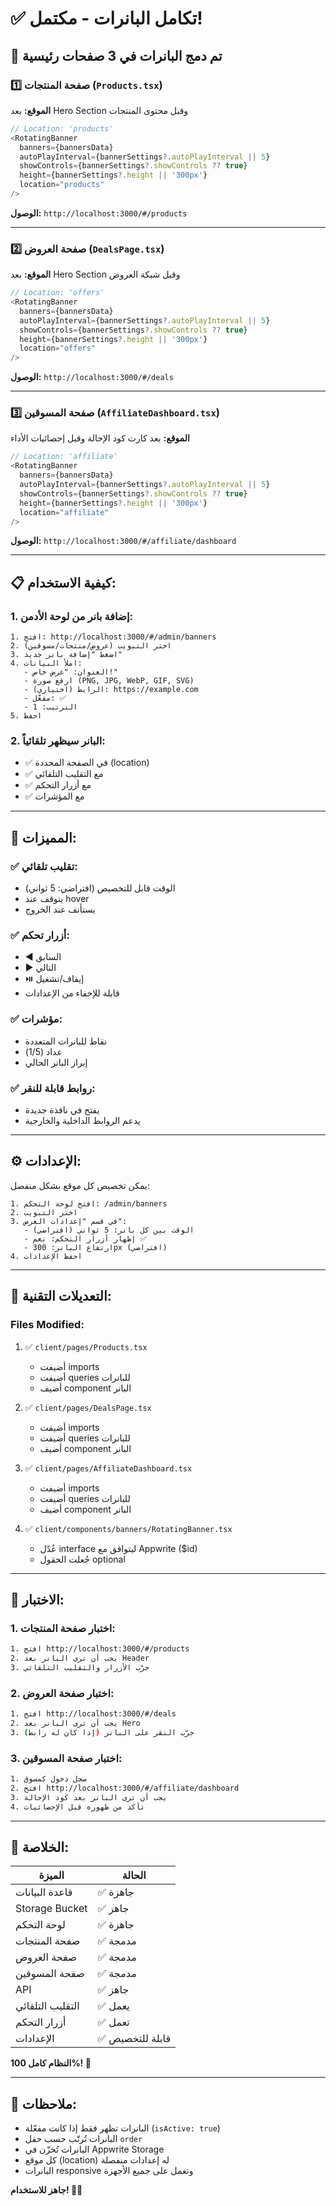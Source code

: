 # ✅ تكامل البانرات - مكتمل!

## 🎉 تم دمج البانرات في 3 صفحات رئيسية

### 1️⃣ صفحة المنتجات (`Products.tsx`)
**الموقع:** بعد Hero Section وقبل محتوى المنتجات

```typescript
// Location: 'products'
<RotatingBanner
  banners={bannersData}
  autoPlayInterval={bannerSettings?.autoPlayInterval || 5}
  showControls={bannerSettings?.showControls ?? true}
  height={bannerSettings?.height || '300px'}
  location="products"
/>
```

**الوصول:** `http://localhost:3000/#/products`

---

### 2️⃣ صفحة العروض (`DealsPage.tsx`)
**الموقع:** بعد Hero Section وقبل شبكة العروض

```typescript
// Location: 'offers'
<RotatingBanner
  banners={bannersData}
  autoPlayInterval={bannerSettings?.autoPlayInterval || 5}
  showControls={bannerSettings?.showControls ?? true}
  height={bannerSettings?.height || '300px'}
  location="offers"
/>
```

**الوصول:** `http://localhost:3000/#/deals`

---

### 3️⃣ صفحة المسوقين (`AffiliateDashboard.tsx`)
**الموقع:** بعد كارت كود الإحالة وقبل إحصائيات الأداء

```typescript
// Location: 'affiliate'
<RotatingBanner
  banners={bannersData}
  autoPlayInterval={bannerSettings?.autoPlayInterval || 5}
  showControls={bannerSettings?.showControls ?? true}
  height={bannerSettings?.height || '300px'}
  location="affiliate"
/>
```

**الوصول:** `http://localhost:3000/#/affiliate/dashboard`

---

## 📋 كيفية الاستخدام:

### 1. إضافة بانر من لوحة الأدمن:
```
1. افتح: http://localhost:3000/#/admin/banners
2. اختر التبويب (عروض/منتجات/مسوقين)
3. اضغط "إضافة بانر جديد"
4. املأ البيانات:
   - العنوان: "عرض خاص!"
   - ارفع صورة (PNG, JPG, WebP, GIF, SVG)
   - الرابط (اختياري): https://example.com
   - مفعّل: ✅
   - الترتيب: 1
5. احفظ
```

### 2. البانر سيظهر تلقائياً:
- ✅ في الصفحة المحددة (location)
- ✅ مع التقليب التلقائي
- ✅ مع أزرار التحكم
- ✅ مع المؤشرات

---

## 🎨 المميزات:

### ✅ تقليب تلقائي:
- الوقت قابل للتخصيص (افتراضي: 5 ثواني)
- يتوقف عند hover
- يستأنف عند الخروج

### ✅ أزرار تحكم:
- ◀️ السابق
- ▶️ التالي
- ⏯️ إيقاف/تشغيل
- قابلة للإخفاء من الإعدادات

### ✅ مؤشرات:
- نقاط للبانرات المتعددة
- عداد (1/5)
- إبراز البانر الحالي

### ✅ روابط قابلة للنقر:
- يفتح في نافذة جديدة
- يدعم الروابط الداخلية والخارجية

---

## ⚙️ الإعدادات:

يمكن تخصيص كل موقع بشكل منفصل:

```
1. افتح لوحة التحكم: /admin/banners
2. اختر التبويب
3. في قسم "إعدادات العرض":
   - الوقت بين كل بانر: 5 ثواني (افتراضي)
   - إظهار أزرار التحكم: نعم ✅
   - ارتفاع البانر: 300px (افتراضي)
4. احفظ الإعدادات
```

---

## 🔧 التعديلات التقنية:

### Files Modified:
1. ✅ `client/pages/Products.tsx`
   - أضيفت imports
   - أضيفت queries للبانرات
   - أضيف component البانر

2. ✅ `client/pages/DealsPage.tsx`
   - أضيفت imports
   - أضيفت queries للبانرات
   - أضيف component البانر

3. ✅ `client/pages/AffiliateDashboard.tsx`
   - أضيفت imports
   - أضيفت queries للبانرات
   - أضيف component البانر

4. ✅ `client/components/banners/RotatingBanner.tsx`
   - عُدّل interface ليتوافق مع Appwrite ($id)
   - جُعلت الحقول optional

---

## 🚀 الاختبار:

### 1. اختبار صفحة المنتجات:
```bash
1. افتح http://localhost:3000/#/products
2. يجب أن ترى البانر بعد Header
3. جرّب الأزرار والتقليب التلقائي
```

### 2. اختبار صفحة العروض:
```bash
1. افتح http://localhost:3000/#/deals
2. يجب أن ترى البانر بعد Hero
3. جرّب النقر على البانر (إذا كان له رابط)
```

### 3. اختبار صفحة المسوقين:
```bash
1. سجل دخول كمسوق
2. افتح http://localhost:3000/#/affiliate/dashboard
3. يجب أن ترى البانر بعد كود الإحالة
4. تأكد من ظهوره قبل الإحصائيات
```

---

## 🎯 الخلاصة:

| الميزة | الحالة |
|--------|--------|
| قاعدة البيانات | ✅ جاهزة |
| Storage Bucket | ✅ جاهز |
| لوحة التحكم | ✅ جاهزة |
| صفحة المنتجات | ✅ مدمجة |
| صفحة العروض | ✅ مدمجة |
| صفحة المسوقين | ✅ مدمجة |
| API | ✅ جاهز |
| التقليب التلقائي | ✅ يعمل |
| أزرار التحكم | ✅ تعمل |
| الإعدادات | ✅ قابلة للتخصيص |

**النظام كامل 100%! 🎊**

---

## 📝 ملاحظات:

- البانرات تظهر فقط إذا كانت مفعّلة (`isActive: true`)
- البانرات تُرتّب حسب حقل `order`
- البانرات تُخزّن في Appwrite Storage
- كل موقع (location) له إعدادات منفصلة
- البانرات responsive وتعمل على جميع الأجهزة

**جاهز للاستخدام! 🚀✨**
